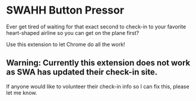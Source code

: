 # SWAHH Button Pressor

Ever get tired of waiting for that exact second to check-in to your favorite heart-shaped airline so you can get on the plane first?

Use this extension to let Chrome do all the work!

## Warning: Currently this extension does not work as SWA has updated their check-in site.
If anyone would like to volunteer their check-in info so I can fix this, please let me know.


